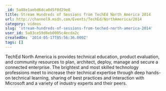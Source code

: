 ```yaml
---
_id: 5a88e1aebd6dca0d5f0d29e8
title: Stream Hundreds of Sessions from TechEd North America 2014 
url: http://channel9.msdn.com/Events/TechEd/NorthAmerica/2014
category: videos
slug: 'stream-hundreds-of-sessions-from-teched-north-america-2014'
user_id: 5a83ce59d6eb0005c4ecda2c
createdOn: '2014-05-17T05:56:36.000Z'
tags: []
---
```


TechEd North America is provides technical education, product evaluation, and community resources to plan, architect, deploy, manage and secure a connected enterprise. The brightest and most skilled technology professions meet to increase their technical expertise through deep hands-on technical learning, sharing of best practices and interaction with Microsoft and a variety of industry experts and their peers.
